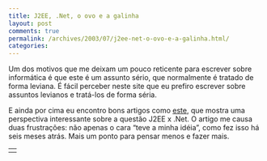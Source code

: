 ```yaml
---
title: J2EE, .Net, o ovo e a galinha
layout: post
comments: true
permalink: /archives/2003/07/j2ee-net-o-ovo-e-a-galinha.html/
categories:
---
```

Um dos motivos que me deixam um pouco reticente para escrever sobre informática é que este é um assunto sério, que normalmente é tratado de forma leviana. É fácil perceber neste site que eu prefiro escrever sobre assuntos levianos e tratá-los de forma séria.

E ainda por cima eu encontro bons artigos como [este][1], que mostra uma perspectiva interessante sobre a questão J2EE x .Net. O artigo me causa duas frustrações: não apenas o cara &#8220;teve a minha idéia&#8221;, como fez isso há seis meses atrás. Mais um ponto para pensar menos e fazer mais.

<table border="0" cellspacing="0" cellpadding="0" width="100%">
  <tr>
    <td>
    </td>
  </tr>
</table>

 [1]: http://www.builderau.com.au/architect/webservices/soa/Ask-Chuck-Is-NET-a-rip-off-of-J2EE-/0,339024590,320272395,00.htm
